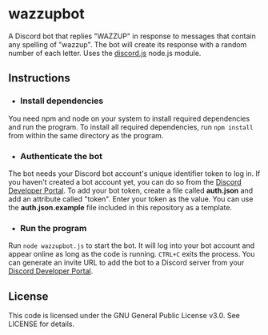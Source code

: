 # wazzupbot
A Discord bot that replies "WAZZUP" in response to messages that contain any spelling of "wazzup". The bot will create its response with a random number of each letter. Uses the [discord.js](https://discord.js.org/#/) node.js module.
## Instructions
* ### Install dependencies
You need npm and node on your system to install required dependencies and run the program.
To install all required dependencies, run `npm install` from within the same directory as the program. 

* ### Authenticate the bot
The bot needs your Discord bot account's unique identifier token to log in. If you haven't created a bot account yet, you can do so from the [Discord Developer Portal](https://discord.com/developers/applications).
To add your bot token, create a file called __auth.json__ and add an attribute called "token". Enter your token as the value.
You can use the __auth.json.example__ file included in this repository as a template.

* ### Run the program
Run `node wazzupbot.js` to start the bot. It will log into your bot account and appear online as long as the code is running. `CTRL+C` exits the process.
You can generate an invite URL to add the bot to a Discord server from your [Discord Developer Portal](https://discord.com/developers/applications).

## License
This code is licensed under the GNU General Public License v3.0. See LICENSE for details.
